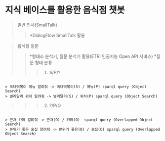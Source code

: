 지식 베이스를 활용한 음식점 챗봇
================
> 일반 인사(SmallTalk)
>> *DialogFlow SmallTalk 활용

> 음식점 질문
>> *형태소 분석기, 질문 분석기 활용(ETRI 인공지능 Open API 서비스)
>> *질문 형태 분류
>>> 1. S/P/?
<pre><code>
> 국대떡볶이 메뉴 알려줘 -> 국대떡볶이(S) / 메뉴(P) sparql query (Object Search)
> 별리달리 위치 알려줘 -> 별리달리(S) / 위치(P) sparql query (Object Search)
</code></pre>
>>> 2. ?/P/O
<pre><code>
> 근처 카페 알려줘 -> 근처(O) / 카페(O)  sparql query (Overlapped Object Search)
> 분위기 좋은 술집 알려줘 -> 분위기 좋은(O) / 술집(O) sparql query (Overlapped Object Search)
</code></pre>
